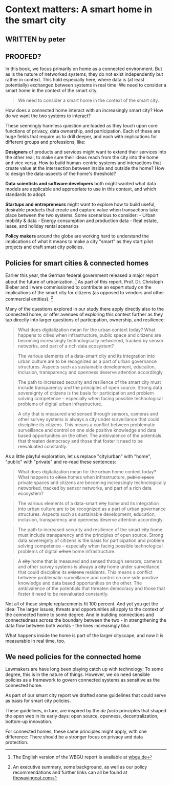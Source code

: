 # Context matters: A smart home in the smart city

## WRITTEN by peter
## PROOFED?

In this book, we focus primarily on home as a connected environment. But as is the nature of networked systems, they do not exist independently but rather in context. This hold especially here, where data is (at least potentially) exchanged between systems in real time: We need to consider a smart home in the context of the smart city.

> We need to consider a smart home in the context of the smart city.

How does a connected home interact with an increasingly smart city? How do we want the two systems to interact?

These seemingly harmless question are loaded as they touch upon core functions of privacy, data ownership, and participation. Each of these are huge fields that require us to drill deeper, and each with implications for different groups and professions, like:

**Designers** of products and services might want to extend their services into the other real, to make sure their ideas reach from the city into the home and vice versa. How to build human-centric systems and interactions that create value at the intersection between inside and outside the home? How to design the data-aspects of the home's threshold? 

**Data scientists and software developers** both might wanted what data models are applicable and appropriate to use in this context, and which standards to adopt.

**Startups and entrepreneurs** might want to explore how to build useful, desirable products that create and capture value when transactions take place between the two systems. Some scenarious to consider:
	- Urban mobility & data
	- Energy consumption and production data
	- Real estate, lease, and holiday rental scenarios

**Policy makers** around the globe are working hard to understand the implications of what it means to make a city "smart" as they start pilot projects and draft smart city policies.

## Policies for smart cities & connected homes

Earlier this year, the German federal government released a major report about the future of urbanization. [^1] As part of this report, Prof. Dr. Christoph Bieber and I were commissioned to contribute an expert study on the implications of the smart city for citizens (as opposed to vendors and other commercial entities). [^2]

Many of the questions explored in our study there apply directly also to the connected home, or offer avenues of exploring this context further as they tap directly into larger questions of participation, ownership, and resilience:

> What does digitalization mean for the urban context today? What happens to cities when infrastructure, public space and citizens are becoming increasingly technologically networked, tracked by sensor networks, and part of a rich data ecosystem?

> The various elements of a data-smart city and its integration into urban culture are to be recognized as a part of urban governance structures. Aspects such as sustainable development, education, inclusion, transparency and openness deserve attention accordingly. 

> The path to increased security and resilience of the smart city must include transparency and the principles of open source. Strong data sovereignty of citizens is the basis for participation and problem solving competence – especially when facing possible technological problems of digital urban infrastructure.

> A city that is measured and sensed through sensors, cameras and other survey systems is always a city under surveillance that could discipline its citizens. This means a conflict between problematic surveillance and control on one side positive knowledge and data based opportunities on the other. The ambivalence of the potentials that threaten democracy and those that foster it need to be reevaluated constantly.

 
As a little playful exploration, let us replace "city/urban" with "home", "public" with "private" and re-read these sentences:

> What does digitalization mean for the <strike>urban</strike> home context today? What happens to <strike>cities</strike> homes when infrastructure, <strike>public space</strike> private spaces and citizens are becoming increasingly technologically networked, tracked by sensor networks, and part of a rich data ecosystem?

> The various elements of a data-smart <strike>city</strike> home and its integration into urban culture are to be recognized as a part of urban governance structures. Aspects such as sustainable development, education, inclusion, transparency and openness deserve attention accordingly. 

> The path to increased security and resilience of the smart <strike>city</strike> home must include transparency and the principles of open source. Strong data sovereignty of citizens is the basis for participation and problem solving competence – especially when facing possible technological problems of digital <strike>urban</strike> home infrastructure.

> A <strike>city</strike> home that is measured and sensed through sensors, cameras and other survey systems is always a <strike>city</strike> home under surveillance that could discipline its <strike>citizens</strike> residents. This means a conflict between problematic surveillance and control on one side positive knowledge and data based opportunities on the other. The ambivalence of the potentials that threaten democracy and those that foster it need to be reevaluated constantly.

Not all of these simple replacements fit 100 percent. And yet you get the idea: The larger issues, threats and opportunities all apply to the context of the connected home to some degree. And in building connections and connectedness across the boundary between the two - in strengthening the data flow between both worlds - the lines increasingly blur. 

What happens inside the home is part of the larger cityscape, and now it is measurable in real time, too.

## We need policies for the connected home

Lawmakers are have long been playing catch up with technology: To some degree, this is in the nature of things. However, we do need sensible policies as a framework to govern connected systems as sensitive as the connected home.

As part of our smart city report we drafted some guidelines that could serve as basis for smart city policies.

These guidelines, in turn, are inspired by the *de facto* principles that shaped the open web in its early days:  open source, openness, decentralization, bottom-up innovation. 

For connected homes, these same principles might apply, with one difference: There should be a stronger focus on privacy and data protection.


[^1]: The English version of the WBGU report is available at [wbgu.de](http://www.wbgu.de/en/flagship-reports/fr-2016-urbanization/)
[^2]: An executive summary, some background, as well as our policy recommendations and further links can all be found at [thewavingcat.com]([http://www.thewavingcat.com/2016/04/25/smart-cities-in-the-21c-humanity-on-the-move-the-transformative-power-of-cities/)


